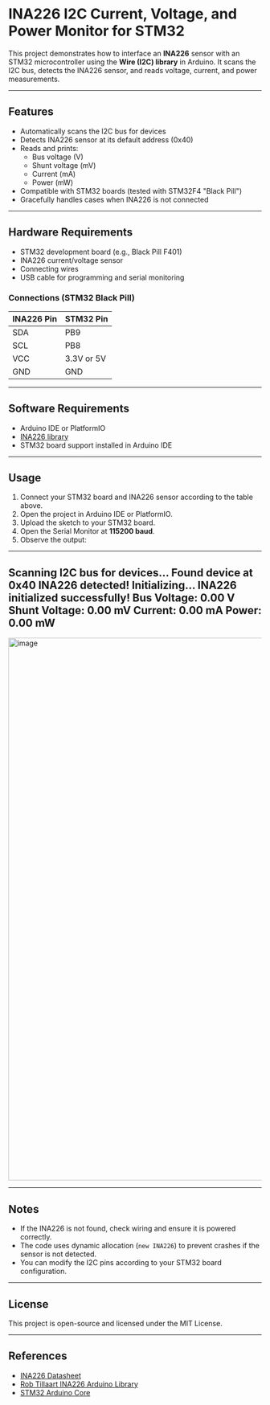 # INA226 I2C Current, Voltage, and Power Monitor for STM32

This project demonstrates how to interface an **INA226** sensor with an STM32 microcontroller using the **Wire (I2C) library** in Arduino. It scans the I2C bus, detects the INA226 sensor, and reads voltage, current, and power measurements.

---

## Features

- Automatically scans the I2C bus for devices
- Detects INA226 sensor at its default address (0x40)
- Reads and prints:
  - Bus voltage (V)
  - Shunt voltage (mV)
  - Current (mA)
  - Power (mW)
- Compatible with STM32 boards (tested with STM32F4 "Black Pill")
- Gracefully handles cases when INA226 is not connected

---

## Hardware Requirements

- STM32 development board (e.g., Black Pill F401)
- INA226 current/voltage sensor
- Connecting wires
- USB cable for programming and serial monitoring

### Connections (STM32 Black Pill)

| INA226 Pin | STM32 Pin |
|------------|-----------|
| SDA        | PB9       |
| SCL        | PB8       |
| VCC        | 3.3V or 5V |
| GND        | GND       |

---

## Software Requirements

- Arduino IDE or PlatformIO
- [INA226 library](https://github.com/robTillaart/INA226)
- STM32 board support installed in Arduino IDE

---

## Usage

1. Connect your STM32 board and INA226 sensor according to the table above.
2. Open the project in Arduino IDE or PlatformIO.
3. Upload the sketch to your STM32 board.
4. Open the Serial Monitor at **115200 baud**.
5. Observe the output:

----------------------
Scanning I2C bus for devices...
Found device at 0x40
INA226 detected! Initializing...
INA226 initialized successfully!
Bus Voltage: 0.00 V
Shunt Voltage: 0.00 mV
Current: 0.00 mA
Power: 0.00 mW
----------------------
<img width="1920" height="1080" alt="image" src="https://github.com/user-attachments/assets/33427b24-bad6-4d08-869c-9d883da3f936" />

---

## Notes

- If the INA226 is not found, check wiring and ensure it is powered correctly.
- The code uses dynamic allocation (`new INA226`) to prevent crashes if the sensor is not detected.
- You can modify the I2C pins according to your STM32 board configuration.

---

## License

This project is open-source and licensed under the MIT License.

---

## References

- [INA226 Datasheet](https://www.ti.com/lit/ds/symlink/ina226.pdf)
- [Rob Tillaart INA226 Arduino Library](https://github.com/robTillaart/INA226)
- [STM32 Arduino Core](https://github.com/stm32duino/Arduino_Core_STM32)

